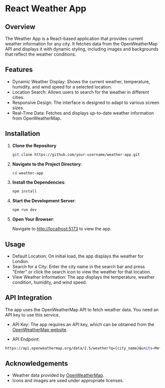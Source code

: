 # React Weather App 

## Overview

The Weather App is a React-based application that provides current weather information for any city. It fetches data from the OpenWeatherMap API and displays it with dynamic styling, including images and backgrounds that reflect the weather conditions.

## Features

- Dynamic Weather Display: Shows the current weather, temperature, humidity, and wind speed for a selected location.
- Location Search: Allows users to search for the weather in different cities.
- Responsive Design: The interface is designed to adapt to various screen sizes.
- Real-Time Data: Fetches and displays up-to-date weather information from OpenWeatherMap.

## Installation

1. **Clone the Repository**

   ```bash
   git clone https://github.com/your-username/weather-app.git
   ```

2. **Navigate to the Project Directory**:

    ```bash
    cd weather-app
    ```

3. **Install the Dependencies**:

    ```bash
    npm install
    ```

4. **Start the Development Server**:

    ```bash
    npm run dev
    ```

5. **Open Your Browser**:

    Navigate to [http://localhost:5173](http://localhost:5173) to view the app.

## Usage

- Default Location: On initial load, the app displays the weather for London.
- Search for a City: Enter the city name in the search bar and press "Enter" or click the search icon to view the weather for that location.
- View Weather Information: The app displays the temperature, weather condition, humidity, and wind speed.

## API Integration

The app uses the OpenWeatherMap API to fetch weather data. You need an API key to use this service.

- API Key: The app requires an API key, which can be obtained from the [OpenWeatherMap website](https://openweathermap.org/appid).

- API Endpoint:

```bash
https://api.openweathermap.org/data/2.5/weather?q={city_name}&units=Metric&appid={api_key}
```
## Acknowledgements

- Weather data provided by [OpenWeatherMap](https://openweathermap.org/).
- Icons and images are used under appropriate licenses.
